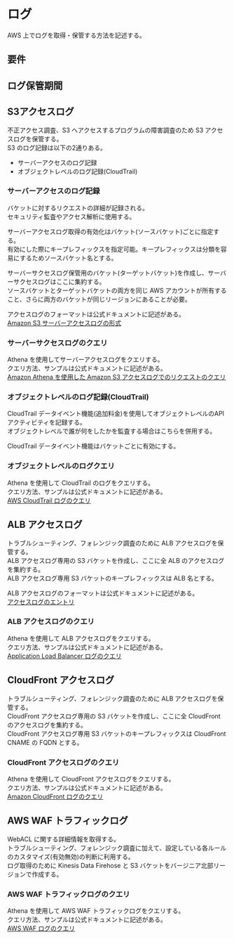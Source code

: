 # ログ
AWS 上でログを取得・保管する方法を記述する。  


## 要件

## ログ保管期間


## S3アクセスログ
不正アクセス調査、S3 へアクセスするプログラムの障害調査のため S3 アクセスログを保管する。  
S3 のログ記録は以下の2通りある。  

* サーバーアクセスのログ記録
* オブジェクトレベルのログ記録(CloudTrail)

### サーバーアクセスのログ記録
バケットに対するリクエストの詳細が記録される。  
セキュリティ監査やアクセス解析に使用する。  

サーバーアクセスログ取得の有効化はバケット(ソースバケット)ごとに指定する。  
有効にした際にキープレフィックスを指定可能。キープレフィックスは分類を容易にするためソースバケット名とする。  

サーバーサクセスログ保管用のバケット(ターゲットバケット)を作成し、サーバーサクセスログはここに集約する。  
ソースバケットとターゲットバケットの両方を同じ AWS アカウントが所有すること、さらに両方のバケットが同じリージョンにあることが必要。  

アクセスログのフォーマットは公式ドキュメントに記述がある。  
[Amazon S3 サーバーアクセスログの形式](https://docs.aws.amazon.com/ja_jp/AmazonS3/latest/dev/LogFormat.html)  

### サーバーサクセスログのクエリ
Athena を使用してサーバーアクセスログをクエリする。  
クエリ方法、サンプルは公式ドキュメントに記述がある。  
[Amazon Athena を使用した Amazon S3 アクセスログでのリクエストのクエリ](https://docs.aws.amazon.com/ja_jp/AmazonS3/latest/dev/using-s3-access-logs-to-identify-requests.html#querying-s3-access-logs-for-requests)  

### オブジェクトレベルのログ記録(CloudTrail)
CloudTrail データイベント機能(追加料金)を使用してオブジェクトレベルのAPIアクティビティを記録する。  
オブジェクトレベルで誰が何をしたかを監査する場合はこちらを併用する。  

CloudTrail データイベント機能はバケットごとに有効にする。  

### オブジェクトレベルのログクエリ
Athena を使用して CloudTrail のログをクエリする。  
クエリ方法、サンプルは公式ドキュメントに記述がある。  
[AWS CloudTrail ログのクエリ](https://docs.aws.amazon.com/ja_jp/athena/latest/ug/cloudtrail-logs.html)

## ALB アクセスログ
トラブルシューティング、フォレンジック調査のために ALB アクセスログを保管する。  
ALB アクセスログ専用の S3 バケットを作成し、ここに全 ALB のアクセスログを集約する。  
ALB アクセスログ専用 S3 バケットのキープレフィックスは ALB 名とする。  

ALB アクセスログのフォーマットは公式ドキュメントに記述がある。  
[アクセスログのエントリ](https://docs.aws.amazon.com/ja_jp/elasticloadbalancing/latest/application/load-balancer-access-logs.html#access-log-entry-format)

### ALB アクセスログのクエリ
Athena を使用して ALB アクセスログをクエリする。  
クエリ方法、サンプルは公式ドキュメントに記述がある。  
[Application Load Balancer ログのクエリ](https://docs.aws.amazon.com/ja_jp/athena/latest/ug/application-load-balancer-logs.html)

## CloudFront アクセスログ
トラブルシューティング、フォレンジック調査のために ALB アクセスログを保管する。  
CloudFront アクセスログ専用の S3 バケットを作成し、ここに全 CloudFront のアクセスログを集約する。  
CloudFront アクセスログ専用 S3 バケットのキープレフィックスは CloudFront CNAME の FQDN とする。  

### CloudFront アクセスログのクエリ
Athena を使用して CloudFront アクセスログをクエリする。  
クエリ方法、サンプルは公式ドキュメントに記述がある。  
[Amazon CloudFront ログのクエリ](https://docs.aws.amazon.com/ja_jp/athena/latest/ug/cloudfront-logs.html)

## AWS WAF トラフィックログ
WebACL に関する詳細情報を取得する。  
トラブルシューティング、フォレンジック調査に加えて、設定している各ルールのカスタマイズ(有効無効)の判断に利用する。  
ログ取得のために Kinesis Data Firehose と S3 バケットをバージニア北部リージョンで作成する。  

### AWS WAF トラフィックログのクエリ
Athena を使用して AWS WAF トラフィックログをクエリする。  
クエリ方法、サンプルは公式ドキュメントに記述がある。  
[AWS WAF ログのクエリ](https://docs.aws.amazon.com/ja_jp/athena/latest/ug/waf-logs.html)

